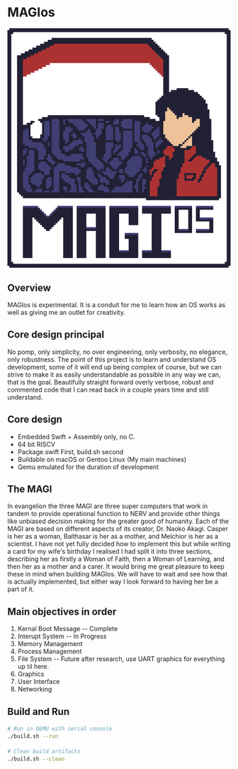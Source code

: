 # MAGIos

![MAGIos](resources/MAGIos.png)

## Overview

MAGIos is experimental. It is a conduit for me to learn how an OS works as well as giving me an outlet for creativity.

## Core design principal

No pomp, only simplicity, no over engineering, only verbosity, no elegance, only robustness.
The point of this project is to learn and understand OS development, some of it will end up being complex of course, but we can strive to make it as easily understandable as possible in any way we can, that is the goal. Beautifully straight forward overly verbose, robust and commented code that I can read back in a couple years time and still understand.

## Core design

- Embedded Swift + Assembly only, no C.
- 64 bit RISCV
- Package.swift First, build.sh second
- Buildable on macOS or Gentoo Linux (My main machines)
- Qemu emulated for the duration of development

## The MAGI

In evangelion the three MAGI are three super computers that work in tandem to provide operational function to NERV and provide other things like unbiased decision making for the greater good of humanity. Each of the MAGI are based on different aspects of its creator, Dr. Naoko Akagi. Casper is her as a woman, Balthasar is her as a mother, and Melchior is her as a scientist.
I have not yet fully decided how to implement this but while writing a card for my wife's birthday I realised I had split it into three sections, describing her as firstly a Woman of Faith, then a Woman of Learning, and then her as a mother and a carer.
It would bring me great pleasure to keep these in mind when building MAGIos. We will have to wait and see how that is actually implemented, but either way I look forward to having her be a part of it.

## Main objectives in order

1. Kernal Boot Message -- Complete
2. Interupt System -- In Progress
3. Memory Management
4. Process Management
5. File System
   -- Future after research, use UART graphics for everything up til here.
6. Graphics
7. User Interface
8. Networking

## Build and Run

```bash
# Run in QEMU with serial console
./build.sh --run

# Clean build artifacts
./build.sh --clean
```
